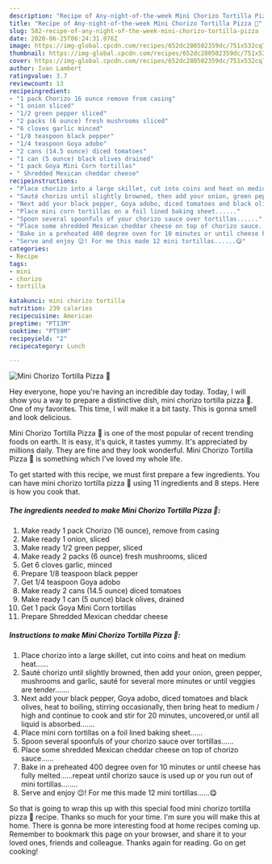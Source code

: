 ```yaml
---
description: "Recipe of Any-night-of-the-week Mini Chorizo Tortilla Pizza 🍕"
title: "Recipe of Any-night-of-the-week Mini Chorizo Tortilla Pizza 🍕"
slug: 582-recipe-of-any-night-of-the-week-mini-chorizo-tortilla-pizza
date: 2020-06-25T06:24:31.076Z
image: https://img-global.cpcdn.com/recipes/652dc280502359dc/751x532cq70/mini-chorizo-tortilla-pizza-🍕-recipe-main-photo.jpg
thumbnail: https://img-global.cpcdn.com/recipes/652dc280502359dc/751x532cq70/mini-chorizo-tortilla-pizza-🍕-recipe-main-photo.jpg
cover: https://img-global.cpcdn.com/recipes/652dc280502359dc/751x532cq70/mini-chorizo-tortilla-pizza-🍕-recipe-main-photo.jpg
author: Ivan Lambert
ratingvalue: 3.7
reviewcount: 13
recipeingredient:
- "1 pack Chorizo 16 ounce remove from casing"
- "1 onion sliced"
- "1/2 green pepper sliced"
- "2 packs (6 ounce) fresh mushrooms sliced"
- "6 cloves garlic minced"
- "1/8 teaspoon black pepper"
- "1/4 teaspoon Goya adobo"
- "2 cans (14.5 ounce) diced tomatoes"
- "1 can (5 ounce) black olives drained"
- "1 pack Goya Mini Corn tortillas"
- " Shredded Mexican cheddar cheese"
recipeinstructions:
- "Place chorizo into a large skillet, cut into coins and heat on medium heat......"
- "Sauté chorizo until slightly browned, then add your onion, green pepper, mushrooms and garlic, sauté for several more minutes or until veggies are tender......."
- "Next add your black pepper, Goya adobo, diced tomatoes and black olives, heat to boiling, stirring occasionally, then bring heat to medium / high and continue to cook and stir for 20 minutes, uncovered,or until all liquid is absorbed......."
- "Place mini corn tortillas on a foil lined baking sheet......"
- "Spoon several spoonfuls of your chorizo sauce over tortillas......"
- "Place some shredded Mexican cheddar cheese on top of chorizo sauce......"
- "Bake in a preheated 400 degree oven for 10 minutes or until cheese has fully melted......repeat until chorizo sauce is used up or you run out of mini tortillas........"
- "Serve and enjoy 😉! For me this made 12 mini tortillas......😋"
categories:
- Recipe
tags:
- mini
- chorizo
- tortilla

katakunci: mini chorizo tortilla 
nutrition: 239 calories
recipecuisine: American
preptime: "PT13M"
cooktime: "PT59M"
recipeyield: "2"
recipecategory: Lunch

---
```



![Mini Chorizo Tortilla Pizza 🍕](https://img-global.cpcdn.com/recipes/652dc280502359dc/751x532cq70/mini-chorizo-tortilla-pizza-🍕-recipe-main-photo.jpg)

Hey everyone, hope you're having an incredible day today. Today, I will show you a way to prepare a distinctive dish, mini chorizo tortilla pizza 🍕. One of my favorites. This time, I will make it a bit tasty. This is gonna smell and look delicious.



Mini Chorizo Tortilla Pizza 🍕 is one of the most popular of recent trending foods on earth. It is easy, it's quick, it tastes yummy. It's appreciated by millions daily. They are fine and they look wonderful. Mini Chorizo Tortilla Pizza 🍕 is something which I've loved my whole life.


To get started with this recipe, we must first prepare a few ingredients. You can have mini chorizo tortilla pizza 🍕 using 11 ingredients and 8 steps. Here is how you cook that.

<!--inarticleads1-->

##### The ingredients needed to make Mini Chorizo Tortilla Pizza 🍕:

1. Make ready 1 pack Chorizo (16 ounce), remove from casing
1. Make ready 1 onion, sliced
1. Make ready 1/2 green pepper, sliced
1. Make ready 2 packs (6 ounce) fresh mushrooms, sliced
1. Get 6 cloves garlic, minced
1. Prepare 1/8 teaspoon black pepper
1. Get 1/4 teaspoon Goya adobo
1. Make ready 2 cans (14.5 ounce) diced tomatoes
1. Make ready 1 can (5 ounce) black olives, drained
1. Get 1 pack Goya Mini Corn tortillas
1. Prepare  Shredded Mexican cheddar cheese




<!--inarticleads2-->

##### Instructions to make Mini Chorizo Tortilla Pizza 🍕:

1. Place chorizo into a large skillet, cut into coins and heat on medium heat......
1. Sauté chorizo until slightly browned, then add your onion, green pepper, mushrooms and garlic, sauté for several more minutes or until veggies are tender.......
1. Next add your black pepper, Goya adobo, diced tomatoes and black olives, heat to boiling, stirring occasionally, then bring heat to medium / high and continue to cook and stir for 20 minutes, uncovered,or until all liquid is absorbed.......
1. Place mini corn tortillas on a foil lined baking sheet......
1. Spoon several spoonfuls of your chorizo sauce over tortillas......
1. Place some shredded Mexican cheddar cheese on top of chorizo sauce......
1. Bake in a preheated 400 degree oven for 10 minutes or until cheese has fully melted......repeat until chorizo sauce is used up or you run out of mini tortillas........
1. Serve and enjoy 😉! For me this made 12 mini tortillas......😋




So that is going to wrap this up with this special food mini chorizo tortilla pizza 🍕 recipe. Thanks so much for your time. I'm sure you will make this at home. There is gonna be more interesting food at home recipes coming up. Remember to bookmark this page on your browser, and share it to your loved ones, friends and colleague. Thanks again for reading. Go on get cooking!
